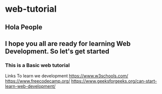 # web-tutorial




## Hola People
## I hope you all are ready for learning Web Development. So let's get started 

### This is a Basic web tutorial 
Links To learn we development
https://www.w3schools.com/
https://www.freecodecamp.org/
https://www.geeksforgeeks.org/can-start-learn-web-development/



